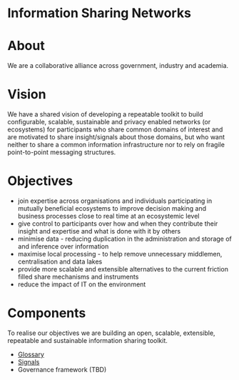 # Information Sharing Networks

# About

We are a collaborative alliance across government, industry and academia.

# Vision

We have a shared vision of developing a repeatable toolkit to build configurable, scalable, sustainable and privacy enabled networks (or ecosystems) for participants who share common domains of interest and are motivated to share insight/signals about those domains, but who want neither to share a common information infrastructure nor to rely on fragile point-to-point messaging structures.

# Objectives

- join expertise across organisations and individuals participating in mutually beneficial ecosystems to improve decision making and business processes close to real time at an ecosystemic level
- give control to participants over how and when they contribute their insight and expertise and what is done with it by others
- minimise data - reducing duplication in the administration and storage of and inference over information
- maximise local processing - to help remove unnecessary middlemen, centralisation and data lakes
- provide more scalable and extensible alternatives to the current friction filled share mechanisms and instruments
- reduce the impact of IT on the environment

# Components

To realise our objectives we are building an open, scalable, extensible, repeatable and sustainable information sharing toolkit.

- [Glossary](glossary.md)
- [Signals](https://github.com/information-sharing-networks/signals)
- Governance framework (TBD)
